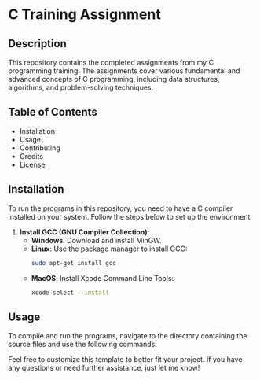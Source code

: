 # C Training Assignment

## Description
This repository contains the completed assignments from my C programming training. The assignments cover various fundamental and advanced concepts of C programming, including data structures, algorithms, and problem-solving techniques.

## Table of Contents
- Installation
- Usage
- Contributing
- Credits
- License

## Installation
To run the programs in this repository, you need to have a C compiler installed on your system. Follow the steps below to set up the environment:

1. **Install GCC (GNU Compiler Collection)**:
    - **Windows**: Download and install MinGW.
    - **Linux**: Use the package manager to install GCC:
      ```bash
      sudo apt-get install gcc
      ```
    - **MacOS**: Install Xcode Command Line Tools:
      ```bash
      xcode-select --install
      ```



## Usage
To compile and run the programs, navigate to the directory containing the source files and use the following commands:

Feel free to customize this template to better fit your project. 
If you have any questions or need further assistance, just let me know!
